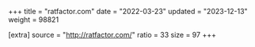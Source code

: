 +++
title = "ratfactor.com"
date = "2022-03-23"
updated = "2023-12-13"
weight = 98821

[extra]
source = "http://ratfactor.com/"
ratio = 33
size = 97
+++

